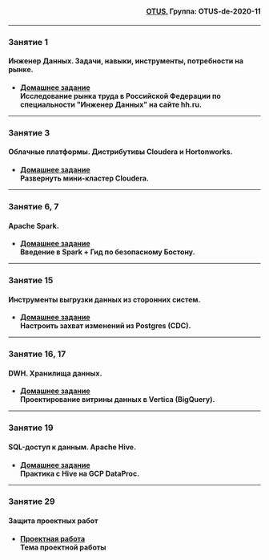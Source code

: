 #

<div align="right"><h4><a href="https://otus.ru/">OTUS.</a> Группа: OTUS-de-2020-11</h4></div>

***

### **Занятие 1**
#### Инженер Данных. Задачи, навыки, инструменты, потребности на рынке.
- [**Домашнее задание**](https://github.com/radchenkoam/OTUS-de-2020-11/blob/dev/homeworks/hw1.md "Ctrl+click->new tab")</br>**Исследование рынка труда в Российской Федерации по специальности "Инженер Данных" на сайте hh.ru.**

***

### **Занятие 3**
#### Облачные платформы. Дистрибутивы Cloudera и Hortonworks.
- [**Домашнее задание**](https://github.com/radchenkoam/OTUS-de-2020-11/blob/dev/homeworks/hw2.md "Ctrl+click->new tab")</br>**Развернуть мини-кластер Cloudera.**

***

### **Занятие 6, 7**
#### Apache Spark.
- [**Домашнее задание**](https://github.com/radchenkoam/OTUS-de-2020-11/blob/dev/homeworks/hw3.md "Ctrl+click->new tab")</br>**Введение в Spark + Гид по безопасному Бостону.**

***

### **Занятие 15**
#### Инструменты выгрузки данных из сторонних систем.
- [**Домашнее задание**](https://github.com/radchenkoam/OTUS-de-2020-11/blob/dev/homeworks/hw4.md "Ctrl+click->new tab")</br>**Настроить захват изменений из Postgres (CDC).**

***

### **Занятие 16, 17**
#### DWH. Хранилища данных.
- [**Домашнее задание**](https://github.com/radchenkoam/OTUS-de-2020-11/blob/dev/homeworks/hw5.md "Ctrl+click->new tab")</br>**Проектирование витрины данных в Vertica (BigQuery).**

***

### **Занятие 19**
#### SQL-доступ к данным. Apache Hive.
- [**Домашнее задание**](https://github.com/radchenkoam/OTUS-de-2020-11/blob/dev/homeworks/hw6.md "Ctrl+click->new tab")</br>**Практика с Hive на GCP DataProc.**

***

### **Занятие 29**
#### Защита проектных работ
- [**Проектная работа**](https://github.com/radchenkoam/OTUS-de-2020-11/blob/dev/homeworks/gw.md "Ctrl+click->new tab")</br>**Тема проектной работы**
